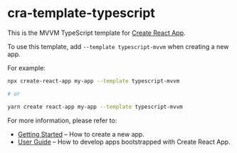 # cra-template-typescript

This is the MVVM TypeScript template for [Create React App](https://github.com/facebook/create-react-app).

To use this template, add `--template typescript-mvvm` when creating a new app.

For example:

```sh
npx create-react-app my-app --template typescript-mvvm

# or

yarn create react-app my-app --template typescript-mvvm
```

For more information, please refer to:

- [Getting Started](https://create-react-app.dev/docs/getting-started) – How to create a new app.
- [User Guide](https://create-react-app.dev) – How to develop apps bootstrapped with Create React App.
